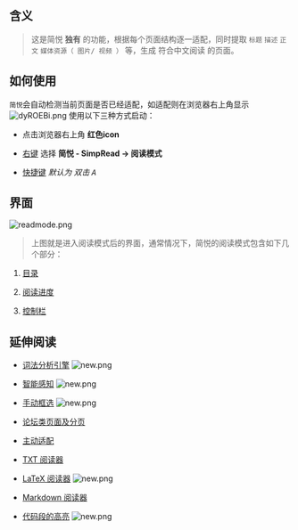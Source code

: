含义
---
> 这是简悦 **独有** 的功能，根据每个页面结构逐一适配，同时提取 `标题` `描述` `正文` `媒体资源（ 图片/ 视频 ）` 等，生成 符合中文阅读 的页面。

如何使用
---

`简悦`会自动检测当前页面是否已经适配，如适配则在浏览器右上角显示 ![dyROEBi.png](https://i.loli.net/2019/06/27/5d14624f4e5eb34843.png) 使用以下三种方式启动：

- 点击浏览器右上角 **红色icon**

- [右键](右键菜单) 选择 **简悦 - SimpRead → 阅读模式**

- [快捷键](快捷键) _默认为 双击 <kbd>A</kbd>_

界面
---

![readmode.png](https://i.loli.net/2019/06/27/5d14615749ce294559.png)

> 上图就是进入阅读模式后的界面，通常情况下，简悦的阅读模式包含如下几个部分：

1. [目录](目录)

2. [阅读进度](阅读进度)

3. [控制栏](阅读模式-控制栏)


延伸阅读
---
- [词法分析引擎](词法分析引擎) ![new.png](https://i.loli.net/2018/09/03/5b8caea95e852.png) 

- [智能感知](词法分析引擎?id=智能感知) ![new.png](https://i.loli.net/2018/09/03/5b8caea95e852.png) 

- [手动框选](手动框选) ![new.png](https://i.loli.net/2018/09/03/5b8caea95e852.png) 

- [论坛类页面及分页](论坛类页面及分页)

- [主动适配](主动适配阅读模式)

- [TXT 阅读器](TXT-阅读器)

- [LaTeX 阅读器](词法分析引擎?id=LaTeX-识别) ![new.png](https://i.loli.net/2018/09/03/5b8caea95e852.png) 

- [Markdown 阅读器](词法分析引擎?id=Markdown-识别)

- [代码段的高亮](词法分析引擎?id=代码段的高亮) ![new.png](https://i.loli.net/2018/09/03/5b8caea95e852.png) 

